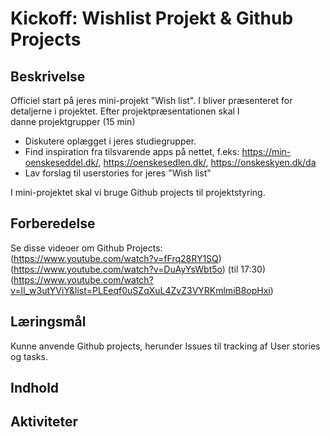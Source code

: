 # Kickoff: Wishlist Projekt & Github Projects

## Beskrivelse
Officiel start på jeres mini-projekt "Wish list".
I bliver præsenteret for detaljerne i projektet.
Efter projektpræsentationen skal I danne projektgrupper (15 min)
- Diskutere oplægget i jeres studiegrupper.
- Find inspiration fra tilsvarende apps på nettet, f.eks: https://min-oenskeseddel.dk/, https://oenskesedlen.dk/, https://onskeskyen.dk/da
- Lav forslag til userstories for jeres "Wish list"

I mini-projektet skal vi bruge Github projects til projektstyring. 
## Forberedelse  
Se disse videoer om Github Projects:  
(https://www.youtube.com/watch?v=fFrq28RY1SQ)  
(https://www.youtube.com/watch?v=DuAyYsWbt5o) (til 17:30)
(https://www.youtube.com/watch?v=lI_w3utYViY&list=PLEeqf0uSZqXuL4ZvZ3VYRKmlmiB8opHxi)


## Læringsmål
Kunne anvende Github projects, herunder Issues til tracking af User stories og tasks.

## Indhold

## Aktiviteter
